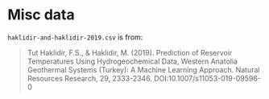 # Misc data

`haklidir-and-haklidir-2019.csv` is from: 

> Tut Haklidir, F.S., & Haklidir, M. (2019). Prediction of Reservoir Temperatures Using Hydrogeochemical Data, Western Anatolia Geothermal Systems (Turkey): A Machine Learning Approach. Natural Resources Research, 29, 2333-2346. DOI:10.1007/s11053-019-09596-0
